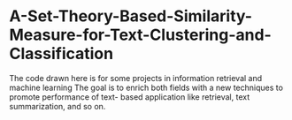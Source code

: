 # A-Set-Theory-Based-Similarity-Measure-for-Text-Clustering-and-Classification
The code drawn here is for some projects in information retrieval and machine learning
The goal is to enrich both fields with a new techniques to promote performance of text- based application like retrieval, text summarization, and so on.
